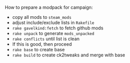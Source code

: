 How to prepare a modpack for campaign:

* copy all mods to `steam_mods`
* adjust include/exclude lists in `Rakefile`
* `rake gavelkind:fetch` to fetch github mods
* `rake unpack` to generate `mods_unpacked`
* `rake conflicts` until list is clean
* If this is good, then proceed
* `rake base` to create base
* `rake build` to create ck2tweaks and merge with base
